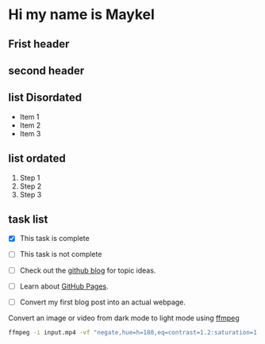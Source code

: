 # Hi my name is Maykel
## Frist header

## second header

## list Disordated
-  Item 1
-  Item 2
-  Item 3
## list ordated
1. Step 1
2. Step 2
3. Step 3
## task list
- [x] This task is complete
- [ ] This task is not complete

- [ ] Check out the [github blog](https://github.blog/) for topic ideas.
- [ ] Learn about [GitHub Pages](https://skills.github.com/#first-day-on-github).
- [ ] Convert my first blog post into an actual webpage.

Convert an image or video from dark mode to light mode using [ffmpeg](https://www.ffmpeg.org)

```bash
ffmpeg -i input.mp4 -vf "negate,hue=h=180,eq=contrast=1.2:saturation=1.1" output.mp4
```
